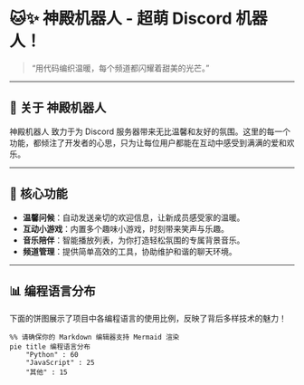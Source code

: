 # 🐱✨ 神殿机器人 - 超萌 Discord 机器人！

> “用代码编织温暖，每个频道都闪耀着甜美的光芒。”

---

## 🌟 关于 神殿机器人

神殿机器人 致力于为 Discord 服务器带来无比温馨和友好的氛围。这里的每一个功能，都倾注了开发者的心思，只为让每位用户都能在互动中感受到满满的爱和欢乐。

---

## 🎀 核心功能

- **温馨问候**：自动发送亲切的欢迎信息，让新成员感受家的温暖。  
- **互动小游戏**：内置多个趣味小游戏，时刻带来笑声与乐趣。  
- **音乐陪伴**：智能播放列表，为你打造轻松氛围的专属背景音乐。  
- **频道管理**：提供简单高效的工具，协助维护和谐的聊天环境。

---

## 📊 编程语言分布

下面的饼图展示了项目中各编程语言的使用比例，反映了背后多样技术的魅力！

```mermaid
%% 请确保你的 Markdown 编辑器支持 Mermaid 渲染
pie title 编程语言分布
    "Python" : 60
    "JavaScript" : 25
    "其他" : 15
